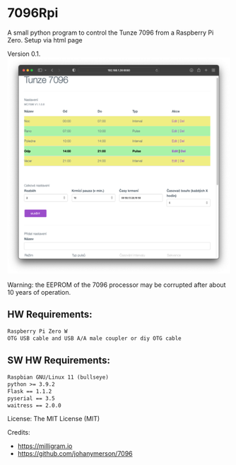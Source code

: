 # 7096Rpi
A small python program to control the Tunze 7096 from a Raspberry Pi Zero.
Setup via html page

Version 0.1.
![image](screenshot.png)


Warning: the EEPROM of the 7096 processor may be corrupted after about 10 years of operation.

## HW Requirements:
	Raspberry Pi Zero W
	OTG USB cable and USB A/A male coupler or diy OTG cable

## SW HW Requirements:
	Raspbian GNU/Linux 11 (bullseye)
	python >= 3.9.2
	Flask == 1.1.2
	pyserial == 3.5
	waitress == 2.0.0

License: The MIT License (MIT)

Credits:
- https://milligram.io 
- https://github.com/johanymerson/7096 
